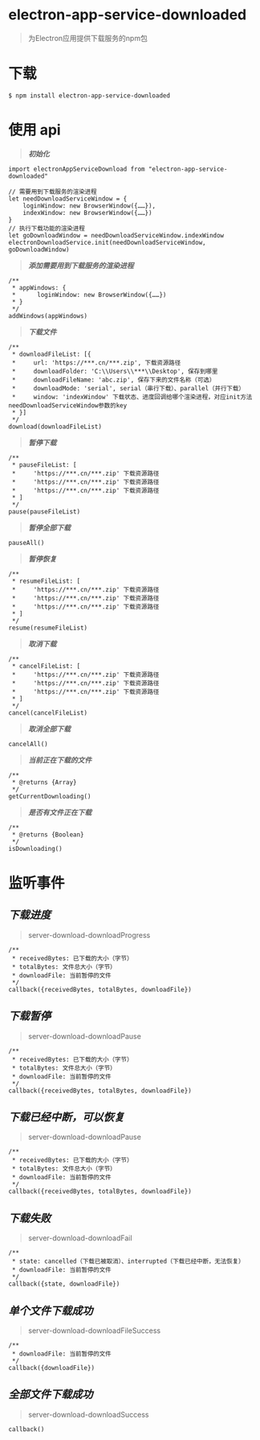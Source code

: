 # electron-app-service-downloaded    

> 为Electron应用提供下载服务的npm包    


# 下载    

```
$ npm install electron-app-service-downloaded
```


# 使用 api

> ***初始化***

```
import electronAppServiceDownload from "electron-app-service-downloaded"

// 需要用到下载服务的渲染进程
let needDownloadServiceWindow = {
    loginWindow: new BrowserWindow({……}),
    indexWindow: new BrowserWindow({……})
}
// 执行下载功能的渲染进程
let goDownloadWindow = needDownloadServiceWindow.indexWindow
electronDownloadService.init(needDownloadServiceWindow, goDownloadWindow)
```

> ***添加需要用到下载服务的渲染进程***

```
/**
 * appWindows: {
 *      loginWindow: new BrowserWindow({……})
 * }
 */
addWindows(appWindows)
```

> ***下载文件***

```
/**
 * downloadFileList: [{
 *     url: 'https://***.cn/***.zip', 下载资源路径
 *     downloadFolder: 'C:\\Users\\***\\Desktop', 保存到哪里
 *     downloadFileName: 'abc.zip', 保存下来的文件名称（可选）
 *     downloadMode: 'serial', serial（串行下载）、parallel（并行下载）
 *     window: 'indexWindow' 下载状态、进度回调给哪个渲染进程，对应init方法needDownloadServiceWindow参数的key
 * }]
 */
download(downloadFileList)
```

> ***暂停下载***

```
/**
 * pauseFileList: [
 *     'https://***.cn/***.zip' 下载资源路径
 *     'https://***.cn/***.zip' 下载资源路径
 *     'https://***.cn/***.zip' 下载资源路径
 * ]
 */
pause(pauseFileList)
```

> ***暂停全部下载***

```
pauseAll()
```

> ***暂停恢复***

```
/**
 * resumeFileList: [
 *     'https://***.cn/***.zip' 下载资源路径
 *     'https://***.cn/***.zip' 下载资源路径
 *     'https://***.cn/***.zip' 下载资源路径
 * ]
 */
resume(resumeFileList)
```

> ***取消下载***

```
/**
 * cancelFileList: [
 *     'https://***.cn/***.zip' 下载资源路径
 *     'https://***.cn/***.zip' 下载资源路径
 *     'https://***.cn/***.zip' 下载资源路径
 * ]
 */
cancel(cancelFileList)
```

> ***取消全部下载***

```
cancelAll()
```

> ***当前正在下载的文件***

```
/**
 * @returns {Array} 
 */
getCurrentDownloading()
```

> ***是否有文件正在下载***

```
/**
 * @returns {Boolean} 
 */
isDownloading()
```

# 监听事件

## ***下载进度***

> server-download-downloadProgress

```
/**
 * receivedBytes: 已下载的大小（字节）
 * totalBytes: 文件总大小（字节）
 * downloadFile: 当前暂停的文件
 */
callback({receivedBytes, totalBytes, downloadFile})
```

## ***下载暂停***

> server-download-downloadPause

```
/**
 * receivedBytes: 已下载的大小（字节）
 * totalBytes: 文件总大小（字节）
 * downloadFile: 当前暂停的文件
 */
callback({receivedBytes, totalBytes, downloadFile})
```

## ***下载已经中断，可以恢复***

> server-download-downloadPause

```
/**
 * receivedBytes: 已下载的大小（字节）
 * totalBytes: 文件总大小（字节）
 * downloadFile: 当前暂停的文件
 */
callback({receivedBytes, totalBytes, downloadFile})
```

## ***下载失败***

> server-download-downloadFail

```
/**
 * state: cancelled（下载已被取消）、interrupted（下载已经中断，无法恢复）
 * downloadFile: 当前暂停的文件
 */
callback({state, downloadFile})
```

## ***单个文件下载成功***

> server-download-downloadFileSuccess

```
/**
 * downloadFile: 当前暂停的文件
 */
callback({downloadFile})
```

## ***全部文件下载成功***

> server-download-downloadSuccess

```
callback()
```
